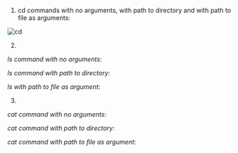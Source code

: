 1) cd commands with no arguments, with path to directory and with path to file as arguments:

![cd](https://github.com/sjosyamUCSD/cse15l-lab-reports/assets/146763351/02d9a948-7b6b-459c-bd1a-9dd180013b9f)

2) 
  *ls command with no arguments*:

  *ls command with path to directory*:

  *ls with path to file as argument*:

3) 
  *cat command with no arguments:*

  *cat command with path to directory:*

  *cat command with path to file as argument:*
